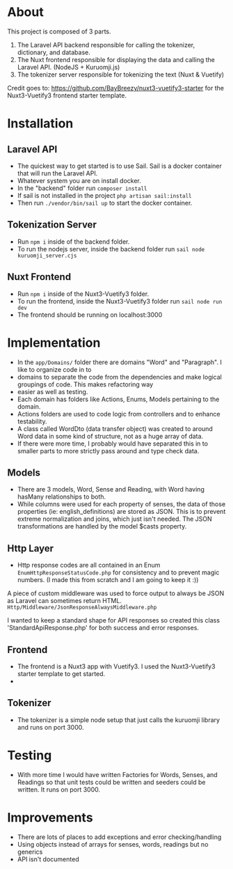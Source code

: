 # About
This project is composed of 3 parts.
1. The Laravel API backend responsible for calling the tokenizer, dictionary, and database.
2. The Nuxt frontend responsible for displaying the data and calling the Laravel API. (NodeJS + Kuruomji.js)
3. The tokenizer server responsible for tokenizing the text (Nuxt & Vuetify)

Credit goes to: https://github.com/BayBreezy/nuxt3-vuetify3-starter for the Nuxt3-Vuetify3 frontend starter template. 

# Installation
## Laravel API
- The quickest way to get started is to use Sail. Sail is a docker container that will run the Laravel API.
- Whatever system you are on install docker.
- In the "backend" folder run ```composer install```
- If sail is not installed in the project ```php artisan sail:install```
- Then run ```./vendor/bin/sail up``` to start the docker container.
 
## Tokenization Server
- Run  ```npm i``` inside of the backend folder.
- To run the nodejs server, inside the backend folder run ```sail node kuruomji_server.cjs```

## Nuxt Frontend 
- Run ```npm i``` inside of the Nuxt3-Vuetify3 folder.
- To run the frontend, inside the Nuxt3-Vuetify3 folder run ```sail node run dev```
- The frontend should be running on localhost:3000
 
# Implementation
- In the ```app/Domains/``` folder there are domains "Word" and "Paragraph". I like to organize code in to
- domains to separate the code from the dependencies and make logical groupings of code. This makes refactoring way
- easier as well as testing.
- Each domain has folders like Actions, Enums, Models pertaining to the domain.
- Actions folders are used to code logic from controllers and to enhance testability. 
- A class called WordDto (data transfer object) was created to around Word data in some kind of structure, not as a huge array of data. 
- If there were more time, I probably would have separated this in to smaller parts to more strictly pass around and type check data.

## Models
- There are 3 models, Word, Sense and Reading, with Word having hasMany relationships to both.
- While columns were used for each property of senses, the data of those properties (ie: english_definitions) are stored as JSON.
This is to prevent extreme normalization and joins, which just isn't needed. The JSON transformations are handled by the model $casts property.

## Http Layer
- Http response codes are all contained in an Enum ```EnumHttpResponseStatusCode.php``` for consistency and to prevent magic numbers.
(I made this from scratch and I am going to keep it :))

A piece of custom middleware was used to force output to always be JSON as Laravel can sometimes return HTML. ```Http/Middleware/JsonResponseAlwaysMiddleware.php```

I wanted to keep a standard shape for API responses so created this class 'StandardApiResponse.php' for both success and error responses.

## Frontend
- The frontend is a Nuxt3 app with Vuetify3. I used the Nuxt3-Vuetify3 starter template to get started.
- 
## Tokenizer
- The tokenizer is a simple node setup that just calls the kuruomji library and runs on port 3000. 

# Testing
- With more time I would have written Factories for Words, Senses, and Readings so that unit tests could be written and 
seeders could be written.
It runs on port 3000.


# Improvements
- There are lots of places to add exceptions and error checking/handling
- Using objects instead of arrays for senses, words, readings but no generics
- API isn't documented


